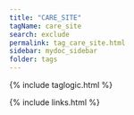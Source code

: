```yaml
---
title: "CARE_SITE"
tagName: care_site
search: exclude
permalink: tag_care_site.html
sidebar: mydoc_sidebar
folder: tags
---
```

{% include taglogic.html %}

{% include links.html %}